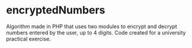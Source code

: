 # encryptedNumbers
Algorithm made in PHP that uses two modules to encrypt and decrypt numbers entered by the user, up to 4 digits. Code created for a university practical exercise.
